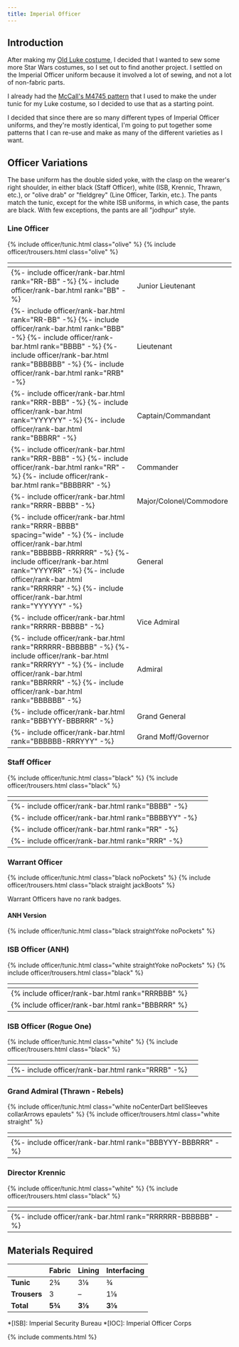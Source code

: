 ```yaml
---
title: Imperial Officer
---
```


<link rel="stylesheet" type="text/css" href="{{ '/assets/css/imperial-officer.css?v=' | append: site.github.build_revision | relative_url }}" />

## Introduction

After making my [Old Luke costume](/costuming/luke-tfa.html), I decided that I wanted to sew some more Star Wars costumes, so I set out to find another project. I settled on the Imperial Officer uniform because it involved a lot of sewing, and not a lot of non-fabric parts.

I already had the [McCall's M4745 pattern](https://mccallpattern.mccall.com/m4745) that I used to make the under tunic for my Luke costume, so I decided to use that as a starting point.

I decided that since there are so many different types of Imperial Officer uniforms, and they're mostly identical, I'm going to put together some patterns that I can re-use and make as many of the different varieties as I want.

## Officer Variations
The base uniform has the double sided yoke, with the clasp on the wearer's right shoulder, in either black (Staff Officer), white (ISB, Krennic, Thrawn, etc.), or "olive drab" or "fieldgrey" (Line Officer, Tarkin, etc.). The pants match the tunic, except for the white ISB uniforms, in which case, the pants are black. With few exceptions, the pants are all "jodhpur" style.

### Line Officer
{% include officer/tunic.html class="olive" %}
{% include officer/trousers.html class="olive" %}

<table>
	<thead>
		<tr>
			<th></th>
			<th></th>
		</tr>
	</thead>
	<tbody>
		<tr>
			<td>
				{%- include officer/rank-bar.html rank="RR-BB" -%}
				{%- include officer/rank-bar.html rank="BB" -%}
			</td>
			<td>Junior Lieutenant</td>
		</tr>
		<tr>
			<td>
				{%- include officer/rank-bar.html rank="RR-BB" -%}
				{%- include officer/rank-bar.html rank="BBB" -%}
				{%- include officer/rank-bar.html rank="BBBB" -%}
				{%- include officer/rank-bar.html rank="BBBBBB" -%}
				{%- include officer/rank-bar.html rank="RRB" -%}
			</td>
			<td>Lieutenant</td>
		</tr>
		<tr>
			<td>
				{%- include officer/rank-bar.html rank="RRR-BBB" -%}
				{%- include officer/rank-bar.html rank="YYYYYY" -%}
				{%- include officer/rank-bar.html rank="BBBRR" -%}
			</td>
			<td>Captain/Commandant</td>
		</tr>
		<tr>
			<td>
				{%- include officer/rank-bar.html rank="RRR-BBB" -%}
				{%- include officer/rank-bar.html rank="RR" -%}
				{%- include officer/rank-bar.html rank="BBBBRR" -%}
			</td>
			<td>Commander</td>
		</tr>
		<tr>
			<td>{%- include officer/rank-bar.html rank="RRRR-BBBB" -%}</td>
			<td>Major/Colonel/Commodore</td>
		</tr>
		<tr>
			<td>
				{%- include officer/rank-bar.html rank="RRRR-BBBB" spacing="wide" -%}
				{%- include officer/rank-bar.html rank="BBBBBB-RRRRRR" -%}
				{%- include officer/rank-bar.html rank="YYYYRR" -%}
				{%- include officer/rank-bar.html rank="RRRRRR" -%}
				{%- include officer/rank-bar.html rank="YYYYYY" -%}
			</td>
			<td>General</td>
		</tr>
		<tr>
			<td>{%- include officer/rank-bar.html rank="RRRRR-BBBBB" -%}</td>
			<td>Vice Admiral</td>
		</tr>
		<tr>
			<td>
				{%- include officer/rank-bar.html rank="RRRRRR-BBBBBB" -%}
				{%- include officer/rank-bar.html rank="RRRRYY" -%}
				{%- include officer/rank-bar.html rank="BBRRRR" -%}
				{%- include officer/rank-bar.html rank="BBBBBB" -%}
			</td>
			<td>Admiral</td>
		</tr>
		<tr>
			<td>{%- include officer/rank-bar.html rank="BBBYYY-BBBRRR" -%}</td>
			<td>Grand General</td>
		</tr>
		<tr>
			<td>{%- include officer/rank-bar.html rank="BBBBBB-RRRYYY" -%}</td>
			<td>Grand Moff/Governor</td>
		</tr>
	</tbody>
</table>

### Staff Officer
{% include officer/tunic.html class="black" %}
{% include officer/trousers.html class="black" %}

<table>
	<thead>
		<tr>
			<th></th>
			<th></th>
		</tr>
	</thead>
	<tbody>
		<tr>
			<td>{%- include officer/rank-bar.html rank="BBBB" -%}</td>
			<td></td>
		</tr>
		<tr>
			<td>{%- include officer/rank-bar.html rank="BBBBYY" -%}</td>
			<td></td>
		</tr>
		<tr>
			<td>{%- include officer/rank-bar.html rank="RR" -%}</td>
			<td></td>
		</tr>
		<tr>
			<td>{%- include officer/rank-bar.html rank="RRR" -%}</td>
			<td></td>
		</tr>
	</tbody>
</table>

### Warrant Officer
{% include officer/tunic.html class="black noPockets" %}
{% include officer/trousers.html class="black straight jackBoots" %}

Warrant Officers have no rank badges.

#### ANH Version
{% include officer/tunic.html class="black straightYoke noPockets" %}

### ISB Officer (ANH)
{% include officer/tunic.html class="white straightYoke noPockets" %}
{% include officer/trousers.html class="black" %}

<table>
	<thead>
		<tr>
			<th></th>
			<th></th>
		</tr>
	</thead>
	<tbody>
		<tr>
			<td>{% include officer/rank-bar.html rank="RRRBBB" %}</td>
			<td></td>
		</tr>
		<tr>
			<td>{% include officer/rank-bar.html rank="BBBRRR" %}</td>
			<td></td>
		</tr>
	</tbody>
</table>

### ISB Officer (Rogue One)
{% include officer/tunic.html class="white" %}
{% include officer/trousers.html class="black" %}

<table>
	<thead>
		<tr>
			<th></th>
			<th></th>
		</tr>
	</thead>
	<tbody>
		<tr>
			<td>{%- include officer/rank-bar.html rank="RRRB" -%}</td>
			<td></td>
		</tr>
	</tbody>
</table>

### Grand Admiral (Thrawn - Rebels)
{% include officer/tunic.html class="white noCenterDart bellSleeves collarArrows epaulets" %}
{% include officer/trousers.html class="white straight" %}

<table>
	<thead>
		<tr>
			<th></th>
			<th></th>
		</tr>
	</thead>
	<tbody>
		<tr>
			<td>{%- include officer/rank-bar.html rank="BBBYYY-BBBRRR" -%}</td>
			<td></td>
		</tr>
	</tbody>
</table>

### Director Krennic
{% include officer/tunic.html class="white" %}
{% include officer/trousers.html class="black" %}

<table>
	<thead>
		<tr>
			<th></th>
			<th></th>
		</tr>
	</thead>
	<tbody>
		<tr>
			<td>{%- include officer/rank-bar.html rank="RRRRRR-BBBBBB" -%}</td>
			<td></td>
		</tr>
	</tbody>
</table>

## Materials Required

|  | **Fabric** | **Lining** | **Interfacing** |
|---|---|---|---|
| **Tunic** | 2¾ | 3⅛ | ¾ |
| **Trousers** | 3 | – | 1⅛ |
| **Total** | **5¾** | **3⅛** | **3⅛** |

*[ISB]: Imperial Security Bureau
*[IOC]: Imperial Officer Corps

<script type="text/javascript" src="{{ '/assets/js/imperial-officer.js?v=' | append: site.github.build_revision | relative_url }}"></script>

{% include comments.html %}
